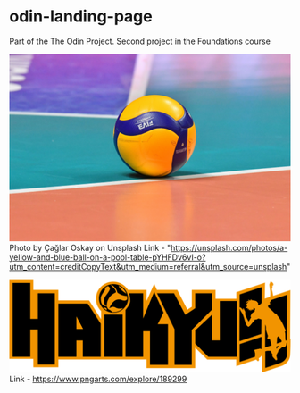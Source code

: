# odin-landing-page
Part of the The Odin Project. Second project in the Foundations course

![volleyball](./images/volleyball.jpg) 
Photo by Çağlar Oskay on Unsplash 
Link - "https://unsplash.com/photos/a-yellow-and-blue-ball-on-a-pool-table-pYHFDv6vI-o?utm_content=creditCopyText&utm_medium=referral&utm_source=unsplash"
      

![haikyuu-logo](./haikyuu-images/logo.png)
Link - https://www.pngarts.com/explore/189299    
